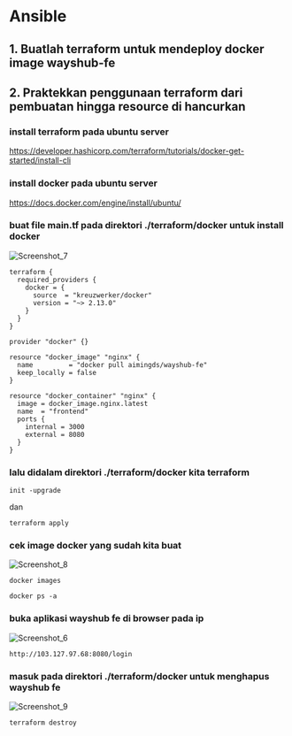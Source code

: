 # Ansible
## 1. Buatlah terraform untuk mendeploy docker image wayshub-fe
## 2. Praktekkan penggunaan terraform dari pembuatan hingga resource di hancurkan

### install terraform pada ubuntu server
https://developer.hashicorp.com/terraform/tutorials/docker-get-started/install-cli

### install docker pada ubuntu server
https://docs.docker.com/engine/install/ubuntu/

### buat file main.tf pada direktori ./terraform/docker untuk install docker
![Screenshot_7](https://github.com/wilsonakbar/devops18-dumbways-WilsonAkbar/assets/132327628/cef7f143-afe1-4bbb-b70b-ba94effe74df)
```
terraform {
  required_providers {
    docker = {
      source  = "kreuzwerker/docker"
      version = "~> 2.13.0"
    }
  }
}

provider "docker" {}

resource "docker_image" "nginx" {
  name         = "docker pull aimingds/wayshub-fe"
  keep_locally = false
}

resource "docker_container" "nginx" {
  image = docker_image.nginx.latest
  name  = "frontend"
  ports {
    internal = 3000
    external = 8080
  }
}
```
### lalu didalam direktori ./terraform/docker kita terraform 
```
init -upgrade
```
dan 
```
terraform apply
```

### cek image docker yang sudah kita buat
![Screenshot_8](https://github.com/wilsonakbar/devops18-dumbways-WilsonAkbar/assets/132327628/988a0794-fb95-4e86-89ce-0db79bedf742)
```
docker images
```
```
docker ps -a
```

### buka aplikasi wayshub fe di browser pada ip
![Screenshot_6](https://github.com/wilsonakbar/devops18-dumbways-WilsonAkbar/assets/132327628/9f65c771-2578-4000-b232-e35ec5c6c7c2)
```
http://103.127.97.68:8080/login
```
### masuk pada direktori ./terraform/docker untuk menghapus wayshub fe
![Screenshot_9](https://github.com/wilsonakbar/devops18-dumbways-WilsonAkbar/assets/132327628/ea8b3b2b-470e-45a3-a4a2-37222299f414)
```
terraform destroy
```



















